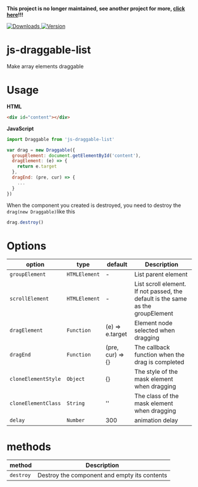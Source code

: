 **This project is no longer maintained, see another project for more, [click here](https://github.com/mfuu/sortable-dnd)!!!**

<p>
  <a href="https://npm-stat.com/charts.html?package=js-draggable-list">
    <img alt="Downloads" src="https://img.shields.io/npm/dm/js-draggable-list.svg">
  </a>
  <a href="https://www.npmjs.com/package/js-draggable-list">
    <img alt="Version" src="https://img.shields.io/npm/v/js-draggable-list.svg"/>
  </a>
</p>

# js-draggable-list

Make array elements draggable

# Usage

**HTML**
```html
<div id="content"></div>
```

**JavaScript**
```js
import Draggable from 'js-draggable-list'

var drag = new Draggable({
  groupElement: document.getElementById('content'),
  dragElement: (e) => {
    return e.target
  },
  dragEnd: (pre, cur) => {
    ...
  }
})
```

When the component you created is destroyed, you need to destroy the `drag(new Draggable)`like this

```js
drag.destroy()
```

# Options

| **option** | **type** | **default** | **Description** |
|-------------|--------------|--------------|--------------|
| `groupElement` | `HTMLElement` | - | List parent element |
| `scrollElement` | `HTMLElement` | - | List scroll element. If not passed, the default is the same as the groupElement |
| `dragElement` | `Function` | (e) => e.target | Element node selected when dragging |
| `dragEnd` | `Function` | (pre, cur) => {} | The callback function when the drag is completed |
| `cloneElementStyle` | `Object` | {} | The style of the mask element when dragging |
| `cloneElementClass` | `String` | '' | The class of the mask element when dragging |
| `delay` | `Number` | 300 | animation delay |

# methods

| **method** | **Description** |
|-------------|--------------|
| `destroy` | Destroy the component and empty its contents |
